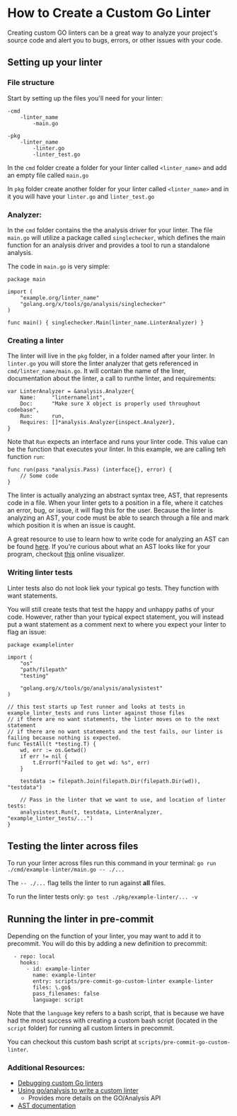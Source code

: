 # How to Create a Custom Go Linter

Creating custom GO linters can be a great way to analyze your 
project's source code and alert you to bugs, errors, 
or other issues with your code.

## Setting up your linter

### File structure
Start by setting up the files you'll need for your linter:
```golang
-cmd
    -linter_name
        -main.go

-pkg
    -linter_name
        -linter.go
        -linter_test.go
```
In the `cmd` folder create a folder for your linter called `<linter_name>` and add an empty file called `main.go`

In `pkg` folder create another folder for your linter called `<linter_name>` and in it you will 
have your `linter.go` and `linter_test.go`

### Analyzer:
In the `cmd` folder contains the the analysis driver for your linter. The file `main.go` will utilize a package called `singlechecker`,
which defines the main function for an analysis driver and provides a tool to run a standalone analysis.

The code in `main.go` is very simple:

```golang
package main

import (
	"example.org/linter_name"
	"golang.org/x/tools/go/analysis/singlechecker"
)

func main() { singlechecker.Main(linter_name.LinterAnalyzer) }
```

### Creating a linter
The linter will live in the `pkg` folder, in a folder named after your linter. 
In `linter.go` you will store the linter analyzer that gets referenced in `cmd/linter_name/main.go`. 
It will contain the name of the liner, documentation about the linter, a call to runthe linter, and requirements:

```golang
var LinterAnalyzer = &analysis.Analyzer{
	Name:     "linternamelint",
	Doc:      "Make sure X object is properly used throughout codebase",
	Run:      run,
	Requires: []*analysis.Analyzer{inspect.Analyzer},
}
```

Note that `Run` expects an interface and runs your linter code. This value can be the function that executes your linter. In this example, we are calling teh function `run`:

```golang
func run(pass *analysis.Pass) (interface{}, error) {
    // Some code
}
```

The linter is actually analyzing an abstract syntax tree, AST, that represents code in a file. 
When your linter gets to a position in a file, where it catches an error, bug, or issue, it will flag this for the user.
Because the linter is analyzing an AST, your code must be able to search through a file and mark which position it is when an issue is caught.

A great resource to use to learn how to write code for analyzing an AST can be found [here](https://disaev.me/p/writing-useful-go-analysis-linter/).
If you're curious about what an AST looks like for your program, checkout [this](http://goast.yuroyoro.net/) online visualizer.

### Writing linter tests
Linter tests also do not look liek your typical go tests. They function with want statements.

You will still create tests that test the happy and unhappy paths of your code. However, rather than your typical expect
statement, you will instead put a want statement as a comment next to where you expect your linter to flag an issue:

```golang
package examplelinter

import (
	"os"
	"path/filepath"
	"testing"

	"golang.org/x/tools/go/analysis/analysistest"
)

// this test starts up Test runner and looks at tests in example_linter_tests and runs linter against those files
// if there are no want statements, the linter moves on to the next statement
// if there are no want statements and the test fails, our linter is failing because nothing is expected.
func TestAll(t *testing.T) {
	wd, err := os.Getwd()
	if err != nil {
		t.Errorf("Failed to get wd: %s", err)
	}

	testdata := filepath.Join(filepath.Dir(filepath.Dir(wd)), "testdata")

	// Pass in the linter that we want to use, and location of linter tests:
	analysistest.Run(t, testdata, LinterAnalyzer, "example_linter_tests/...")
}
```

## Testing the linter across files

To run your linter across files run this command in your terminal:
`go run ./cmd/example-linter/main.go -- ./...`

The `-- ./...` flag tells the linter to run against __all__ files.

To run the linter tests only:
`go test ./pkg/example-linter/... -v`

## Running the linter in pre-commit
Depending on the function of your linter, you may want to add it to precommit. You will do this by adding a new definition to precommit:
```golang
  - repo: local
    hooks:
      - id: example-linter
        name: example-linter
        entry: scripts/pre-commit-go-custom-linter example-linter
        files: \.go$
        pass_filenames: false
        language: script
```

Note that the `language` key refers to a bash script, that is because we have had the most success with 
creating a custom bash script (located in the `script` folder) for running all custom linters in precommit.

You can checkout this custom bash script at `scripts/pre-commit-go-custom-linter`.

### Additional Resources:
* [Debugging custom Go linters](https://dp3.atlassian.net/wiki/spaces/~721089227/pages/1531150353/Debugging+custom+Golang+linters)
* [Using go/analysis to write a custom linter](https://arslan.io/2019/06/13/using-go-analysis-to-write-a-custom-linter/)
  * Provides more details on the GO/Analysis API
* [AST documentation](https://pkg.go.dev/go/ast)
